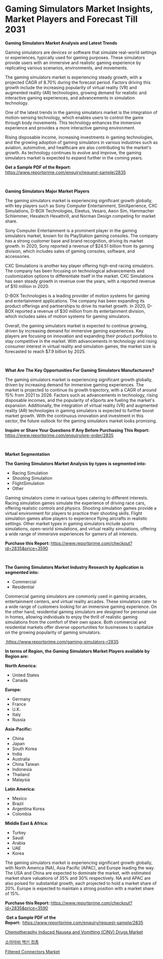 <p><h1>Gaming Simulators Market Insights, Market Players and Forecast Till 2031</h1></p><p><strong>Gaming Simulators Market Analysis and Latest Trends</strong></p>
<p><p>Gaming simulators are devices or software that simulate real-world settings or experiences, typically used for gaming purposes. These simulators provide users with an immersive and realistic gaming experience by replicating various scenarios, environments, and movements.</p><p>The gaming simulators market is experiencing steady growth, with a projected CAGR of 8.70% during the forecast period. Factors driving this growth include the increasing popularity of virtual reality (VR) and augmented reality (AR) technologies, growing demand for realistic and interactive gaming experiences, and advancements in simulation technology.</p><p>One of the latest trends in the gaming simulators market is the integration of motion-sensing technology, which enables users to control the game through body movements. This technology enhances the immersive experience and provides a more interactive gaming environment.</p><p>Rising disposable income, increasing investments in gaming technologies, and the growing adoption of gaming simulators in various industries such as aviation, automotive, and healthcare are also contributing to the market's growth. As technology continues to evolve and improve, the gaming simulators market is expected to expand further in the coming years.</p></p>
<p><strong>Get a Sample PDF of the Report:&nbsp;</strong> <a href="https://www.reportprime.com/enquiry/request-sample/2835">https://www.reportprime.com/enquiry/request-sample/2835</a></p>
<p>&nbsp;</p>
<p><strong>Gaming Simulators Major Market Players</strong></p>
<p><p>The gaming simulators market is experiencing significant growth globally, with key players such as Sony Computer Entertainment, SimXperience, CXC Simulations, D-BOX Technologies, Eleetus, Vesaro, Aeon Sim, Hammacher Schlemmer, Hexatech Hexathrill, and Norman Design competing for market share.</p><p>Sony Computer Entertainment is a prominent player in the gaming simulators market, known for its PlayStation gaming consoles. The company has a strong customer base and brand recognition, driving its market growth. In 2020, Sony reported a revenue of $24.51 billion from its gaming division, which includes sales of gaming consoles, software, and accessories.</p><p>CXC Simulations is another key player offering high-end racing simulators. The company has been focusing on technological advancements and customization options to differentiate itself in the market. CXC Simulations has seen steady growth in revenue over the years, with a reported revenue of $10 million in 2020.</p><p>D-BOX Technologies is a leading provider of motion systems for gaming and entertainment applications. The company has been expanding its product offerings and partnerships to drive its market growth. In 2020, D-BOX reported a revenue of $30 million from its entertainment division, which includes sales of motion systems for gaming simulators.</p><p>Overall, the gaming simulators market is expected to continue growing, driven by increasing demand for immersive gaming experiences. Key players are focusing on innovation and expanding their product portfolios to stay competitive in the market. With advancements in technology and rising consumer interest in virtual reality and simulation games, the market size is forecasted to reach $7.9 billion by 2025.</p></p>
<p>&nbsp;</p>
<p><strong>What Are The Key Opportunities For Gaming Simulators Manufacturers?</strong></p>
<p><p>The gaming simulators market is experiencing significant growth globally, driven by increasing demand for immersive gaming experiences. The market is projected to continue its growth trajectory, with a CAGR of around 15% from 2021 to 2026. Factors such as advancements in technology, rising disposable incomes, and the popularity of eSports are fueling the market's expansion. Additionally, the integration of virtual reality (VR) and augmented reality (AR) technologies in gaming simulators is expected to further boost market growth. With the continuous innovation and investment in this sector, the future outlook for the gaming simulators market looks promising.</p></p>
<p><strong>Inquire or Share Your Questions If Any Before Purchasing This Report:</strong> <a href="https://www.reportprime.com/enquiry/pre-order/2835">https://www.reportprime.com/enquiry/pre-order/2835</a></p>
<p>&nbsp;</p>
<p><strong>Market Segmentation</strong></p>
<p><strong>The Gaming Simulators Market Analysis by types is segmented into:</strong></p>
<p><ul><li>Racing Simulation</li><li>Shooting Simulation</li><li>FlightSimulation</li><li>Other</li></ul></p>
<p><p>Gaming simulators come in various types catering to different interests. Racing simulation games simulate the experience of driving race cars, offering realistic controls and physics. Shooting simulation games provide a virtual environment for players to practice their shooting skills. Flight simulation games allow players to experience flying aircrafts in realistic settings. Other market types in gaming simulators include sports simulations, open-world simulations, and virtual reality simulations, offering a wide range of immersive experiences for gamers of all interests.</p></p>
<p><strong>Purchase this Report:&nbsp;</strong><a href="https://www.reportprime.com/checkout?id=2835&price=3590">https://www.reportprime.com/checkout?id=2835&price=3590</a></p>
<p>&nbsp;</p>
<p><strong>The Gaming Simulators Market Industry Research by Application is segmented into:</strong></p>
<p><ul><li>Commercial</li><li>Residential</li></ul></p>
<p><p>Commercial gaming simulators are commonly used in gaming arcades, entertainment centers, and virtual reality arcades. These simulators cater to a wide range of customers looking for an immersive gaming experience. On the other hand, residential gaming simulators are designed for personal use in homes, allowing individuals to enjoy the thrill of realistic gaming simulations from the comfort of their own space. Both commercial and residential markets offer diverse opportunities for businesses to capitalize on the growing popularity of gaming simulators.</p></p>
<p><a href="https://www.reportprime.com/gaming-simulators-r2835">&nbsp;https://www.reportprime.com/gaming-simulators-r2835</a></p>
<p><strong>In terms of Region, the Gaming Simulators Market Players available by Region are:</strong></p>
<p>
    <p> <strong> North America: </strong>
        <ul>
            <li>United States</li>
            <li>Canada</li>
        </ul>
        </p> 
    <p> <strong> Europe: </strong>
        <ul>
            <li>Germany</li>
            <li>France</li>
            <li>U.K.</li>
            <li>Italy</li>
            <li>Russia</li>
        </ul>
        </p> 
    <p> <strong> Asia-Pacific: </strong>
        <ul>
            <li>China</li>
            <li>Japan</li>
            <li>South Korea</li>
            <li>India</li>
            <li>Australia</li>
            <li>China Taiwan</li>
            <li>Indonesia</li>
            <li>Thailand</li>
            <li>Malaysia</li>
        </ul>
        </p> 
    <p> <strong> Latin America: </strong>
        <ul>
            <li>Mexico</li>
            <li>Brazil</li>
            <li>Argentina Korea</li>
            <li>Colombia</li>
        </ul>
        </p> 
    <p> <strong> Middle East & Africa: </strong>
        <ul>
            <li>Turkey</li>
            <li>Saudi</li>
            <li>Arabia</li>
            <li>UAE</li>
            <li>Korea</li>
        </ul>
    </p>
    </p>
<p><p>The gaming simulators market is experiencing significant growth globally, with North America (NA), Asia Pacific (APAC), and Europe leading the way. The USA and China are expected to dominate the market, with estimated market share valuations of 35% and 30% respectively. NA and APAC are also poised for substantial growth, each projected to hold a market share of 20%. Europe is expected to maintain a strong position with a market share of 15%.</p></p>
<p><strong>Purchase this Report: </strong><a href="https://www.reportprime.com/checkout?id=2835&price=3590">https://www.reportprime.com/checkout?id=2835&price=3590</a></p>
<p>&nbsp;<strong>Get a Sample PDF of the Report:&nbsp;&nbsp;</strong><a href="https://www.reportprime.com/enquiry/request-sample/2835">https://www.reportprime.com/enquiry/request-sample/2835</a></p>
<p><strong></strong></p>
<p><p><a href="https://view.publitas.com/reportprime-1/chemotheraphy-induced-nausea-and-vomitting-cinv-drugs-market-focuses-on-market-share-size-and-projected-forecast-till-2031/">Chemotheraphy Induced Nausea and Vomitting (CINV) Drugs Market</a></p><p><a href="https://github.com/hxzi07639916/Market-Research-Report-List-2/blob/main/490119269473.md">소아마비 백신 접종</a></p><p><a href="https://github.com/mabutironaldo/Market-Research-Report-List-4/blob/main/filtered-connectors-market.md">Filtered Connectors Market</a></p></p>